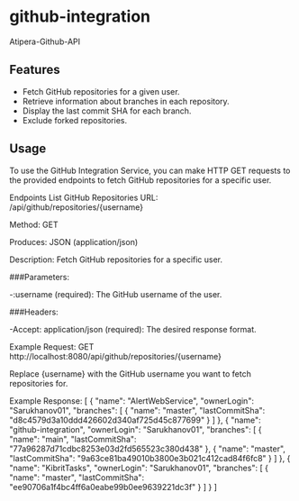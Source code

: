 # github-integration
Atipera-Github-API


## Features

- Fetch GitHub repositories for a given user.
- Retrieve information about branches in each repository.
- Display the last commit SHA for each branch.
- Exclude forked repositories.


## Usage
To use the GitHub Integration Service, you can make HTTP GET requests to the provided endpoints to fetch GitHub repositories for a specific user.

Endpoints
List GitHub Repositories
URL: /api/github/repositories/{username}

Method: GET

Produces: JSON (application/json)

Description: Fetch GitHub repositories for a specific user.

###Parameters:

-:username (required): The GitHub username of the user.

###Headers:

-Accept: application/json (required): The desired response format.

Example Request:
GET http://localhost:8080/api/github/repositories/{username}

Replace {username} with the GitHub username you want to fetch repositories for.

Example Response:
[
    {
        "name": "AlertWebService",
        "ownerLogin": "Sarukhanov01",
        "branches": [
            {
                "name": "master",
                "lastCommitSha": "d8c4579d3a10ddd426602d340af725d45c877699"
            }
        ]
    },
    {
        "name": "github-integration",
        "ownerLogin": "Sarukhanov01",
        "branches": [
            {
                "name": "main",
                "lastCommitSha": "77a96287d71cdbc8253e03d2fd565523c380d438"
            },
            {
                "name": "master",
                "lastCommitSha": "9a63ce81ba49010b3800e3b021c412cad84f6fc8"
            }
        ]
    },
    {
        "name": "KibritTasks",
        "ownerLogin": "Sarukhanov01",
        "branches": [
            {
                "name": "master",
                "lastCommitSha": "ee90706a1f4bc4ff6a0eabe99b0ee9639221dc3f"
            }
        ]
    }
]
